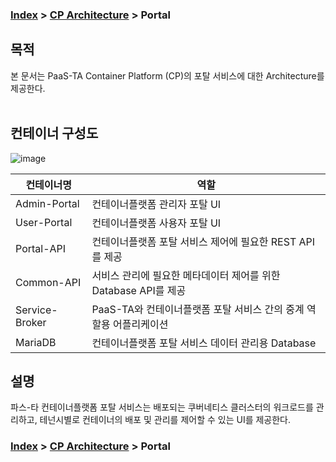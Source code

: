 ### [Index](https://github.com/PaaS-TA/Guide-eng/blob/master/README.md) > [CP Architecture](../README.md) > Portal

## 목적
본 문서는 PaaS-TA Container Platform (CP)의 포탈 서비스에 대한 Architecture를 제공한다.
<br><br>

## 컨테이너 구성도
![image](https://user-images.githubusercontent.com/67575226/147046843-e7dd3c3d-c8d5-442c-bc9b-9469cba3e67c.png)



| 컨테이너명  | 역할 |
|-------|----|
| Admin-Portal | 컨테이너플랫폼 관리자 포탈 UI |
| User-Portal | 컨테이너플랫폼 사용자 포탈 UI |
| Portal-API | 컨테이너플랫폼 포탈 서비스 제어에 필요한 REST API를 제공 |
| Common-API | 서비스 관리에 필요한 메타데이터 제어를 위한 Database API를 제공 |
| Service-Broker | PaaS-TA와 컨테이너플랫폼 포탈 서비스 간의 중계 역할용 어플리케이션 |
| MariaDB | 컨테이너플랫폼 포탈 서비스 데이터 관리용 Database |


## 설명
파스-타 컨테이너플랫폼 포탈 서비스는 배포되는 쿠버네티스 클러스터의 워크로드를 관리하고, 테넌시별로 컨테이너의 배포 및 관리를 제어할 수 있는 UI를 제공한다.


### [Index](https://github.com/PaaS-TA/Guide-eng/blob/master/README.md) > [CP Architecture](../README.md) > Portal
